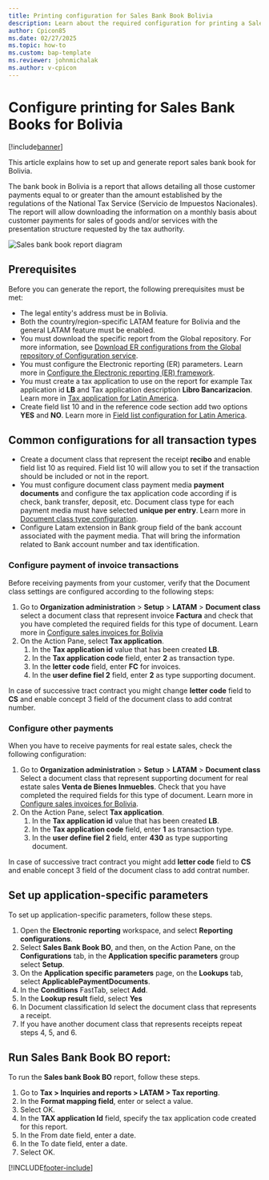 ```yaml
---
title: Printing configuration for Sales Bank Book Bolivia
description: Learn about the required configuration for printing a Sales Bank Book report for Bolivia. 
author: Cpicon85
ms.date: 02/27/2025
ms.topic: how-to
ms.custom: bap-template
ms.reviewer: johnmichalak
ms.author: v-cpicon
---
```


# Configure printing for Sales Bank Books for Bolivia

[!include[banner](../../includes/banner.md)]

This article explains how to set up and generate report sales bank book for Bolivia.

The bank book in Bolivia is a report that allows detailing all those customer payments equal to or greater than the amount established by the regulations of the National Tax Service (Servicio de Impuestos Nacionales). The report will allow downloading the information on a monthly basis about customer payments for sales of goods and/or services with the presentation structure requested by the tax authority.


![Sales bank book report diagram](https://github.com/MicrosoftDocs/Dynamics-365-Operations/blob/ltm-sales-bank-book-report-Bo-cpicon85/articles/finance/localizations/media/LTM-Sales-bank-book.BO.png)

## Prerequisites

Before you can generate the report, the following prerequisites must be met:

- The legal entity's address must be in Bolivia.
- Both the country/region-specific LATAM feature for Bolivia and the general LATAM feature must be enabled.
- You must download the specific report from the Global repository. For more information, see [Download ER configurations from the Global repository of Configuration service](er-download-configurations-global-repo.md). 
- You must configure the Electronic reporting (ER) parameters. Learn more in [Configure the Electronic reporting (ER) framework](electronic-reporting-er-configure-parameters.md).
- You must create a tax application to use on the report for example Tax application id **LB** and Tax application description **Libro Bancarizacion**. Learn more in [Tax application for Latin America](ltm-core-tax-application.md).
- Create field list 10 and in the reference code section add two options  **YES** and **NO**. Learn more in [Field list configuration for Latin America](ltm-core-field-master.md).

## Common configurations for all transaction types

-	Create a document class that represent the receipt **recibo** and enable field list 10 as required. Field list 10 will allow you to set if the transaction should be included or not in the report.
-	You must configure document class payment media **payment documents** and configure the tax application code according if is check, bank transfer, deposit, etc. Document class type for each payment media must have selected **unique per entry**. Learn more in [Document class type configuration](ltm-core-document-class-type.md).
- Configure Latam extension in Bank group field of the bank account associated with the payment media. That will bring the information related to Bank account number and tax identification.
  
### Configure payment of invoice transactions

Before receiving payments from your customer, verify that the Document class settings are configured according to the following steps: 

1. Go to **Organization administration** > **Setup** > **LATAM** > **Document class** select a document class that represent invoice **Factura** and check that you have completed the required fields for this type of document. Learn more in [Configure sales invoices for Bolivia](ltm-Configure-invoices-Bolivia.md)
1. On the Action Pane, select **Tax application**.
   1. In the **Tax application id** value that has been created **LB**.
   1. In the **Tax application code** field, enter **2** as transaction type.
   1. In the **letter code** field, enter **FC** for invoices.
   1. In the **user define fiel 2** field, enter **2** as type supporting document.

In case of successive tract contract you might change  **letter code** field to **CS** and enable concept 3 field of the document class to add contrat number.

### Configure other payments  

When you have to receive payments for real estate sales, check the following configuration:

1. Go to **Organization administration** > **Setup** > **LATAM** > **Document class** Select a document class that represent supporting document for real estate sales **Venta de Bienes Inmuebles**. Check that you have completed the required fields for this type of document. Learn more in [Configure sales invoices for Bolivia](ltm-Configure-invoices-Bolivia.md).
1. On the Action Pane, select **Tax application**.
   1. In the **Tax application id** value that has been created **LB**.
   1. In the **Tax application code** field, enter **1** as transaction type.
   1. In the **user define fiel 2** field, enter **430** as type supporting document.    

In case of successive tract contract you might add **letter code** field to **CS** and enable concept 3 field of the document class to add contrat number.

## Set up application-specific parameters

To set up application-specific parameters, follow these steps.

1. Open the **Electronic reporting** workspace, and select **Reporting configurations**.
1. Select **Sales Bank Book BO**, and then, on the Action Pane, on the **Configurations** tab, in the **Application specific parameters** group select **Setup**.
1. On the **Application specific parameters** page, on the **Lookups** tab, select **ApplicablePaymentDocuments**.
1. In the **Conditions** FastTab, select **Add**.
1. In the **Lookup result** field, select **Yes**
1. In Document classification Id select the document class that represents a receipt. 
1. If you have another document class that represents receipts repeat steps 4, 5, and 6.  

## Run Sales Bank Book BO report:

To run the **Sales bank Book BO** report, follow these steps.

1. Go to **Tax > Inquiries and reports > LATAM > Tax reporting**.
1. In the **Format mapping field**, enter or select a value.
1. Select OK.
1. In the **TAX application Id** field, specify the tax application code created for this report.
1. In the From date field, enter a date.
1. In the To date field, enter a date.
1. Select OK.

[!INCLUDE[footer-include](../../../includes/footer-banner.md)]
